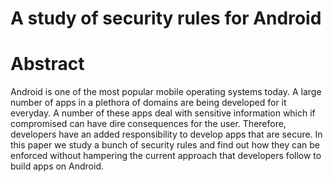 A study of security rules for Android
=====================================


# Abstract #

Android is one of the most popular mobile operating systems today. A large number of apps in a plethora of domains are being developed for it everyday. A number of these apps deal with sensitive information which if compromised can have dire consequences for the user. Therefore, developers have an added responsibility to develop apps that are secure. In this paper we study a bunch of security rules and find out how they can be enforced without hampering the current approach that developers follow to build apps on Android.  